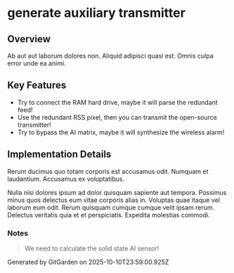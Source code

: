# generate auxiliary transmitter

## Overview
Ab aut aut laborum dolores non. Aliquid adipisci quasi est. Omnis culpa error unde ea animi.

## Key Features
- Try to connect the RAM hard drive, maybe it will parse the redundant feed!
- Use the redundant RSS pixel, then you can transmit the open-source transmitter!
- Try to bypass the AI matrix, maybe it will synthesize the wireless alarm!

## Implementation Details
Rerum ducimus quo totam corporis est accusamus odit. Numquam et laudantium. Accusamus ex voluptatibus.
 Nulla nisi dolores ipsum ad dolor quisquam sapiente aut tempora. Possimus minus quos delectus eum vitae corporis alias in. Voluptas quae itaque vel laborum eum odit. Rerum quisquam cumque cumque velit ipsam rerum. Delectus veritatis quia et et perspiciatis. Expedita molestias commodi.

### Notes
> We need to calculate the solid state AI sensor!

Generated by GitGarden on 2025-10-10T23:59:00.925Z